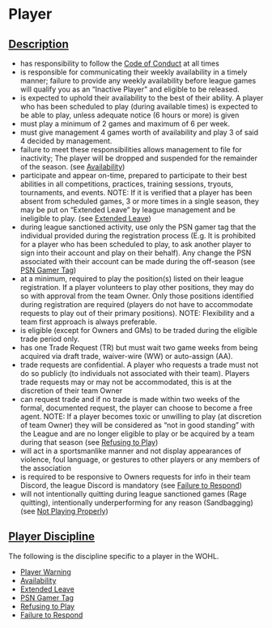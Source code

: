 # Player

## [Description](#description)
- has responsibility to follow the [Code of Conduct](code-of-conduct.md) at all times
- is responsible for communicating their weekly availability in a timely manner; failure to provide any weekly availability before league games will qualify you as an “Inactive Player” and eligible to be released.
- is expected to uphold their availability to the best of their ability. A player who has been scheduled to play (during available times) is expected to be able to play, unless adequate notice (6 hours or more) is given
- must play a minimum of 2 games and maximum of 6 per week.
- must give management 4 games worth of availability and play 3 of said 4 decided by management.
- failure to meet these responsibilities allows management to file for inactivity; The player will be dropped and suspended for the remainder of the season. (see [Availability](player.md#availability))
- participate and appear on-time, prepared to participate to their best abilities in all competitions, practices, training sessions, tryouts, tournaments, and events. NOTE: If it is verified that a player has been absent from scheduled games, 3 or more times in a single season, they may be put on “Extended Leave” by league management and be ineligible to play. (see [Extended Leave](player.md#extended-leave))
- during league sanctioned activity, use only the PSN gamer tag that the individual provided during the registration process (E.g. It is prohibited for a player who has been scheduled to play, to ask another player to sign into their account and play on their behalf). Any change the PSN associated with their account can be made during the off-season (see [PSN Gamer Tag](player.md#psn-gamer-tag))
- at a minimum, required to play the position(s) listed on their league registration. If a player volunteers to play other positions, they may do so with approval from the team Owner. Only those positions identified during registration are required (players do not have to accommodate requests to play out of their primary positions). NOTE: Flexibility and a team first approach is always preferable.
- is eligible (except for Owners and GMs) to be traded during the eligible trade period only.
- has one Trade Request (TR) but must wait two game weeks from being acquired via draft trade, waiver-wire (WW) or auto-assign (AA).
- trade requests are confidential. A player who requests a trade must not do so publicly (to individuals not associated with their team).  Players trade requests may or may not be accommodated, this is at the discretion of their team Owner
- can request trade and if no trade is made within two weeks of the formal, documented request, the player can choose to become a free agent. NOTE: If a player becomes toxic or unwilling to play (at discretion of team Owner) they will be considered as “not in good standing” with the League and are no longer eligible to play or be acquired by a team during that season (see [Refusing to Play](player.md#refusing-to-play))
- will act in a sportsmanlike manner and not display appearances of violence, foul language, or gestures to other players or any members of the association
- is required to be responsive to Owners requests for info in their team Discord, the league Discord is mandatory (see [Failure to Respond](player.md#failure-to-respond))
- will not intentionally quitting during league sanctioned games (Rage quitting), intentionally underperforming for any reason (Sandbagging) (see [Not Playing Properly](in-game.md#not-playing-properly))

## [Player Discipline](discipline.md#player-discipline)
The following is the discipline specific to a player in the WOHL.
- [Player Warning](discipline.md#player-warning)
- [Availability](discipline.md#availability)
- [Extended Leave](discipline.md#extended-leave)
- [PSN Gamer Tag](discipline.md#psn-gamer-tag)
- [Refusing to Play](discipline.md#refusing-to-play)
- [Failure to Respond](discipline.md#failure-to-respond)
